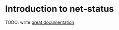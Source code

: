 # Introduction to net-status

TODO: write [great documentation](http://jacobian.org/writing/what-to-write/)

